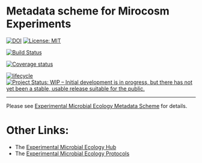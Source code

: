Metadata scheme for Mirocosm Experiments
================

<!-- README.md is generated from README.Rmd. Please edit that file -->

[![DOI](https://zenodo.org/badge/DOI/10.5281/zenodo.3229615.svg)](https://doi.org/10.5281/zenodo.3229615)
[![License:
MIT](https://img.shields.io/badge/License-MIT-yellow.svg)](https://opensource.org/licenses/MIT)

[![Build
Status](https://travis-ci.org/rkrug/dmdScheme.svg?branch=master)](https://travis-ci.org/rkrug/dmdScheme)
<!-- [![AppVeyor build status](https://ci.appveyor.com/api/projects/status/github/Exp-Micro-Ecol-Hub/dmdScheme?branch=master&svg=true)](https://ci.appveyor.com/project/Exp-Micro-Ecol-Hub/dmdScheme) -->

[![Coverage
status](https://codecov.io/gh/Exp-Micro-Ecol-Hub/dmdScheme/branch/master/graph/badge.svg)](https://codecov.io/github/Exp-Micro-Ecol-Hub/dmdScheme?branch=master)

[![lifecycle](https://img.shields.io/badge/lifecycle-maturing-orange.png)](https://www.tidyverse.org/lifecycle/#mturing)
[![Project Status: WIP – Initial development is in progress, but there
has not yet been a stable, usable release suitable for the
public.](https://www.repostatus.org/badges/latest/wip.svg)](https://www.repostatus.org/#wip)

-----

Please see [Experimental Microbial Ecology Metadata
Scheme](https://exp-micro-ecol-hub.github.io/dmdScheme/) for details.

# Other Links:

  - The [Experimental Microbial Ecology Hub](http://emeh.info)
  - The [Experimental Microbial Ecology
    Protocols](http://emeh-protocols.readthedocs.org/en/latest/)
